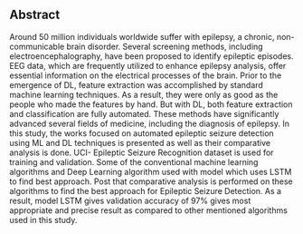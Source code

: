 <h2>Abstract</h2>
Around 50 million individuals worldwide suffer
with epilepsy, a chronic, non-communicable brain disorder.
Several screening methods, including electroencephalography,
have been proposed to identify epileptic episodes. EEG data,
which are frequently utilized to enhance epilepsy analysis, offer
essential information on the electrical processes of the brain.
Prior to the emergence of DL, feature extraction was
accomplished by standard machine learning techniques. As a
result, they were only as good as the people who made the
features by hand. But with DL, both feature extraction and
classification are fully automated. These methods have
significantly advanced several fields of medicine, including the
diagnosis of epilepsy. In this study, the works focused on
automated epileptic seizure detection using ML and DL
techniques is presented as well as their comparative analysis is
done. UCI- Epileptic Seizure Recognition dataset is used for
training and validation. Some of the conventional machine
learning algorithms and Deep Learning algorithm used with
model which uses LSTM to find best approach. Post
that comparative analysis is performed on these algorithms to
find the best approach for Epileptic Seizure Detection. As a
result, model LSTM gives validation accuracy of
97% gives most appropriate and precise result as compared to
other mentioned algorithms used in this study.
